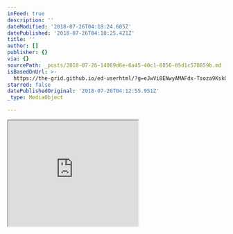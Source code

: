 ```yaml
---
inFeed: true
description: ''
dateModified: '2018-07-26T04:18:24.605Z'
datePublished: '2018-07-26T04:18:25.421Z'
title: ''
author: []
publisher: {}
via: {}
sourcePath: _posts/2018-07-26-14069d6e-6a45-40c1-8856-05d1c570859b.md
isBasedOnUrl: >-
  https://the-grid.github.io/ed-userhtml/?g=eJwVi8ENwyAMAFdx-Tsoza9KskQnMOA0SASQMVW7fenr7nG3EpzCx2ZO1fqwNsWmbXpxZiGNJU8udbYGfKLWtsGSiqArH6ylov_6xHCLVy2ilBUuVJzBK0HF97CKJ94hYHQgpefAARc4Slb8N74L1vE4nA0EUkJh8hrDZpbF7M_umpfoeBwCvY6C22pp_wHdqTzC
starred: false
datePublishedOriginal: '2018-07-26T04:12:55.951Z'
_type: MediaObject

---
```

<iframe src="https://the-grid.github.io/ed-userhtml/?g=eJwVi0sOwjAMBa9iuncjYIfaXoIT5OPSSGlsOQ6C2xNWb6SZt3g4lPZ1Oszk4VzJzdr8okrqLXOdQ-nkJojFt7aO5cKKgT8oLBi_sRBc8ims5qvBiYZXiOZB8D1I8MAbJMwBlHtNlPAOO1fDfxO7ooxPwOu0PXtoUXOg4RW6JG_UFue3H9m7Nxg" height="244" style=""></iframe>